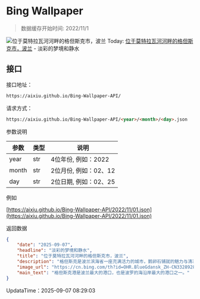 # Bing Wallpaper

> 数据缓存开始时间: 2022/11/1

![位于莫特拉瓦河河畔的格但斯克市，波兰](https://cn.bing.com/th?id=OHR.BlueGdansk_ZH-CN3328928509_1920x1080.webp)
Today: [位于莫特拉瓦河河畔的格但斯克市，波兰](https://cn.bing.com/th?id=OHR.BlueGdansk_ZH-CN3328928509_1920x1080.webp) - 淡彩的梦境和静水

## 接口

接口地址：

```html
https://aixiu.github.io/Bing-Wallpaper-API/
```

请求方式：

```html
https://aixiu.github.io/Bing-Wallpaper-API/<year>/<month>/<day>.json
```

参数说明

| 参数 | 类型 | 说明 |
| - | - | - |
| year | str | 4位年份, 例如：2022 |
| month | str | 2位月份, 例如：02、12 |
| day | str | 2位日期, 例如：02、25 |

例如

[https://aixiu.github.io/Bing-Wallpaper-API/2022/11/01.json](https://aixiu.github.io/Bing-Wallpaper-API/2022/11/01.json)

返回数据

```json
{
    "date": "2025-09-07",
    "headline": "淡彩的梦境和静水",
    "title": "位于莫特拉瓦河河畔的格但斯克市，波兰",
    "description": "格但斯克是波兰滨海省一座充满活力的城市，鹅卵石铺就的魅力与清凉的海岸交相辉映。它是格但斯克湾沿岸的三联城（Tricity）的一部分，该区域包括邻近的沿海城市索波特和格丁尼亚市以及周边城镇。这座城市的名字很可能源于“Gdania”，这是流经该市的莫特拉瓦河（Motława）的早期名称。",
    "image_url": "https://cn.bing.com/th?id=OHR.BlueGdansk_ZH-CN3328928509_1920x1080.webp",
    "main_text": "格但斯克港是波兰最大的港口，也是波罗的海沿岸最大的港口之一。"
}
```

UpdataTime：2025-09-07 08:29:03
